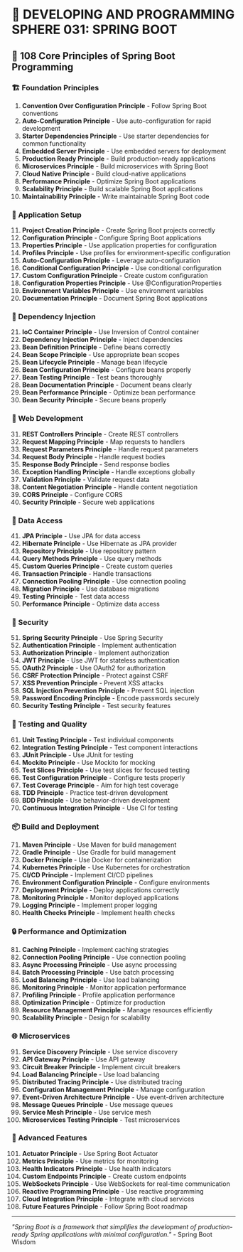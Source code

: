 # 🌟 DEVELOPING AND PROGRAMMING SPHERE 031: SPRING BOOT

## 🍃 108 Core Principles of Spring Boot Programming

### 🏗️ Foundation Principles

1. **Convention Over Configuration Principle** - Follow Spring Boot conventions
2. **Auto-Configuration Principle** - Use auto-configuration for rapid development
3. **Starter Dependencies Principle** - Use starter dependencies for common functionality
4. **Embedded Server Principle** - Use embedded servers for deployment
5. **Production Ready Principle** - Build production-ready applications
6. **Microservices Principle** - Build microservices with Spring Boot
7. **Cloud Native Principle** - Build cloud-native applications
8. **Performance Principle** - Optimize Spring Boot applications
9. **Scalability Principle** - Build scalable Spring Boot applications
10. **Maintainability Principle** - Write maintainable Spring Boot code

### 🎯 Application Setup

11. **Project Creation Principle** - Create Spring Boot projects correctly
12. **Configuration Principle** - Configure Spring Boot applications
13. **Properties Principle** - Use application properties for configuration
14. **Profiles Principle** - Use profiles for environment-specific configuration
15. **Auto-Configuration Principle** - Leverage auto-configuration
16. **Conditional Configuration Principle** - Use conditional configuration
17. **Custom Configuration Principle** - Create custom configuration
18. **Configuration Properties Principle** - Use @ConfigurationProperties
19. **Environment Variables Principle** - Use environment variables
20. **Documentation Principle** - Document Spring Boot applications

### 🧮 Dependency Injection

21. **IoC Container Principle** - Use Inversion of Control container
22. **Dependency Injection Principle** - Inject dependencies
23. **Bean Definition Principle** - Define beans correctly
24. **Bean Scope Principle** - Use appropriate bean scopes
25. **Bean Lifecycle Principle** - Manage bean lifecycle
26. **Bean Configuration Principle** - Configure beans properly
27. **Bean Testing Principle** - Test beans thoroughly
28. **Bean Documentation Principle** - Document beans clearly
29. **Bean Performance Principle** - Optimize bean performance
30. **Bean Security Principle** - Secure beans properly

### 🎨 Web Development

31. **REST Controllers Principle** - Create REST controllers
32. **Request Mapping Principle** - Map requests to handlers
33. **Request Parameters Principle** - Handle request parameters
34. **Request Body Principle** - Handle request bodies
35. **Response Body Principle** - Send response bodies
36. **Exception Handling Principle** - Handle exceptions globally
37. **Validation Principle** - Validate request data
38. **Content Negotiation Principle** - Handle content negotiation
39. **CORS Principle** - Configure CORS
40. **Security Principle** - Secure web applications

### 🔧 Data Access

41. **JPA Principle** - Use JPA for data access
42. **Hibernate Principle** - Use Hibernate as JPA provider
43. **Repository Principle** - Use repository pattern
44. **Query Methods Principle** - Use query methods
45. **Custom Queries Principle** - Create custom queries
46. **Transaction Principle** - Handle transactions
47. **Connection Pooling Principle** - Use connection pooling
48. **Migration Principle** - Use database migrations
49. **Testing Principle** - Test data access
50. **Performance Principle** - Optimize data access

### 🚀 Security

51. **Spring Security Principle** - Use Spring Security
52. **Authentication Principle** - Implement authentication
53. **Authorization Principle** - Implement authorization
54. **JWT Principle** - Use JWT for stateless authentication
55. **OAuth2 Principle** - Use OAuth2 for authorization
56. **CSRF Protection Principle** - Protect against CSRF
57. **XSS Prevention Principle** - Prevent XSS attacks
58. **SQL Injection Prevention Principle** - Prevent SQL injection
59. **Password Encoding Principle** - Encode passwords securely
60. **Security Testing Principle** - Test security features

### 🧪 Testing and Quality

61. **Unit Testing Principle** - Test individual components
62. **Integration Testing Principle** - Test component interactions
63. **JUnit Principle** - Use JUnit for testing
64. **Mockito Principle** - Use Mockito for mocking
65. **Test Slices Principle** - Use test slices for focused testing
66. **Test Configuration Principle** - Configure tests properly
67. **Test Coverage Principle** - Aim for high test coverage
68. **TDD Principle** - Practice test-driven development
69. **BDD Principle** - Use behavior-driven development
70. **Continuous Integration Principle** - Use CI for testing

### 📦 Build and Deployment

71. **Maven Principle** - Use Maven for build management
72. **Gradle Principle** - Use Gradle for build management
73. **Docker Principle** - Use Docker for containerization
74. **Kubernetes Principle** - Use Kubernetes for orchestration
75. **CI/CD Principle** - Implement CI/CD pipelines
76. **Environment Configuration Principle** - Configure environments
77. **Deployment Principle** - Deploy applications correctly
78. **Monitoring Principle** - Monitor deployed applications
79. **Logging Principle** - Implement proper logging
80. **Health Checks Principle** - Implement health checks

### 🔒 Performance and Optimization

81. **Caching Principle** - Implement caching strategies
82. **Connection Pooling Principle** - Use connection pooling
83. **Async Processing Principle** - Use async processing
84. **Batch Processing Principle** - Use batch processing
85. **Load Balancing Principle** - Use load balancing
86. **Monitoring Principle** - Monitor application performance
87. **Profiling Principle** - Profile application performance
88. **Optimization Principle** - Optimize for production
89. **Resource Management Principle** - Manage resources efficiently
90. **Scalability Principle** - Design for scalability

### 🌐 Microservices

91. **Service Discovery Principle** - Use service discovery
92. **API Gateway Principle** - Use API gateway
93. **Circuit Breaker Principle** - Implement circuit breakers
94. **Load Balancing Principle** - Use load balancing
95. **Distributed Tracing Principle** - Use distributed tracing
96. **Configuration Management Principle** - Manage configuration
97. **Event-Driven Architecture Principle** - Use event-driven architecture
98. **Message Queues Principle** - Use message queues
99. **Service Mesh Principle** - Use service mesh
100. **Microservices Testing Principle** - Test microservices

### 🚀 Advanced Features

101. **Actuator Principle** - Use Spring Boot Actuator
102. **Metrics Principle** - Use metrics for monitoring
103. **Health Indicators Principle** - Use health indicators
104. **Custom Endpoints Principle** - Create custom endpoints
105. **WebSockets Principle** - Use WebSockets for real-time communication
106. **Reactive Programming Principle** - Use reactive programming
107. **Cloud Integration Principle** - Integrate with cloud services
108. **Future Features Principle** - Follow Spring Boot roadmap

---

*"Spring Boot is a framework that simplifies the development of production-ready Spring applications with minimal configuration."* - Spring Boot Wisdom
